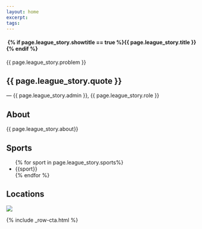 ```yaml
---
layout: home
excerpt:
tags:
---
```


<section class="header header--story">
  <div class="story story--header story--{{page.league_story.tone}}" style="background-image: url('/images/story-backgrounds/story-background--{{ page.league_story.name }}.jpg')">
    <div class="row header__content">
      <div class="block block--12">
        <div class="story__content">
          <h4 class="story__league-name">
            <img class="lazyload story__league-logo" data-src="/images/story-logos/story-logo--{{ page.league_story.name }}.png" data-srcset="/images/story-logos/story-logo--{{ page.league_story.name }}.png 1x, /images/story-logos/story-logo--{{ page.league_story.name }}@2x.png 2x, /images/story-logos/story-logo--{{ page.league_story.name }}@3x.png 3x" />
            {% if page.league_story.showtitle == true %}<span class="story__league-title">{{ page.league_story.title }}</span>{% endif %}
          </h4>
          <p class="story__problem">{{ page.league_story.problem }}</p>
          <div class="story__quote">
            <div class="quote quote--big">
              <h2 class="quote__text">{{ page.league_story.quote }}</h2>
              <p class="quote__owner">— {{ page.league_story.admin }}<span class="quote__owner__role">, {{ page.league_story.role }}</span></p>
            </div>
          </div>
        </div>
      </div>
    </div>
  </div>
</section>
<section class="page-section page-section--league-story-info">
  <div class="row">
    <div class="block block--4">
      <h2 class="page-section__title">About</h2>
      <p class="page-section__text">
        {{ page.league_story.about}}
      </p>
    </div>
    <div class="block block--2">
      <h2 class="page-section__title">Sports</h2>
      <ul class="page-section__text">
        {% for sport in page.league_story.sports%}
          <li>{{sport}}</li>
        {% endfor %}
      </ul>
    </div>
    <div class="block block--6">
      <h2 class="page-section__title">Locations</h2>
      <img class="story__map" src="https://maps.googleapis.com/maps/api/staticmap?
    &size=470x300
    &maptype=roadmap
    {% for location in page.league_story.locations%}&markers=color:black%7Clabel:C%7C{{location}}{% endfor %}&key=AIzaSyDhd-b1uEVX9WRziK4ymfKxBo129UTJcHk" >
    </div>
  </div>
</section>

{% include _row-cta.html %}